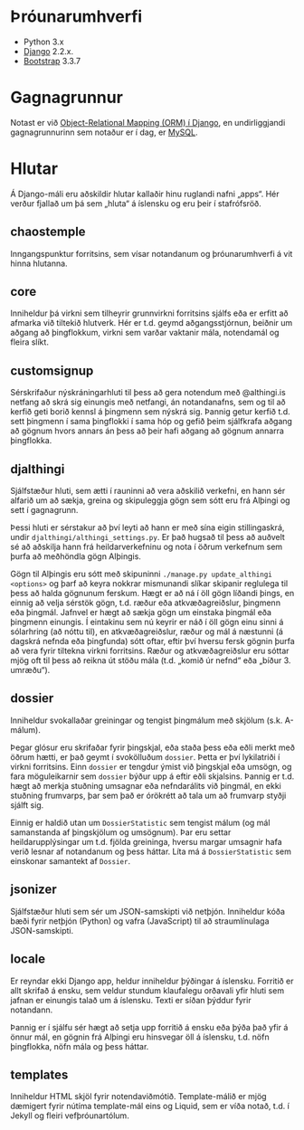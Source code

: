 # Þróunarumhverfi

* Python 3.x
* [Django](https://www.djangoproject.com/) 2.2.x.
* [Bootstrap](https://getbootstrap.com/) 3.3.7

# Gagnagrunnur

Notast er við [Object-Relational Mapping (ORM) í Django](https://docs.djangoproject.com/en/2.2/topics/db/models/), en undirliggjandi gagnagrunnurinn sem notaður er í dag, er [MySQL](https://www.mysql.com/).

# Hlutar

Á Django-máli eru aðskildir hlutar kallaðir hinu ruglandi nafni „apps“. Hér verður fjallað um þá sem „hluta“ á íslensku og eru þeir í stafrófsröð.

## chaostemple

Inngangspunktur forritsins, sem vísar notandanum og þróunarumhverfi á vit hinna hlutanna.

## core

Inniheldur þá virkni sem tilheyrir grunnvirkni forritsins sjálfs eða er erfitt að afmarka við tiltekið hlutverk. Hér er t.d. geymd aðgangsstjórnun, beiðnir um aðgang að þingflokkum, virkni sem varðar vaktanir mála, notendamál og fleira slíkt.

## customsignup

Sérskrifaður nýskráningarhluti til þess að gera notendum með @althingi.is netfang að skrá sig einungis með netfangi, án notandanafns, sem og til að kerfið geti borið kennsl á þingmenn sem nýskrá sig. Þannig getur kerfið t.d. sett þingmenn í sama þingflokki í sama hóp og gefið þeim sjálfkrafa aðgang að gögnum hvors annars án þess að þeir hafi aðgang að gögnum annarra þingflokka.

## djalthingi

Sjálfstæður hluti, sem ætti í rauninni að vera aðskilið verkefni, en hann sér alfarið um að sækja, greina og skipuleggja gögn sem sótt eru frá Alþingi og sett í gagnagrunn.

Þessi hluti er sérstakur að því leyti að hann er með sína eigin stillingaskrá, undir `djalthingi/althingi_settings.py`. Er það hugsað til þess að auðvelt sé að aðskilja hann frá heildarverkefninu og nota í öðrum verkefnum sem þurfa að meðhöndla gögn Alþingis.

Gögn til Alþingis eru sótt með skipuninni `./manage.py update_althingi <options>` og þarf að keyra nokkrar mismunandi slíkar skipanir reglulega til þess að halda gögnunum ferskum. Hægt er að ná í öll gögn líðandi þings, en einnig að velja sérstök gögn, t.d. ræður eða atkvæðagreiðslur, þingmenn eða þingmál. Jafnvel er hægt að sækja gögn um einstaka þingmál eða þingmenn einungis. Í eintakinu sem nú keyrir er náð í öll gögn einu sinni á sólarhring (að nóttu til), en atkvæðagreiðslur, ræður og mál á næstunni (á dagskrá nefnda eða þingfunda) sótt oftar, eftir því hversu fersk gögnin þurfa að vera fyrir tiltekna virkni forritsins. Ræður og atkvæðagreiðslur eru sóttar mjög oft til þess að reikna út stöðu mála (t.d. „komið úr nefnd“ eða „bíður 3. umræðu“).

## dossier

Inniheldur svokallaðar greiningar og tengist þingmálum með skjölum (s.k. A-málum).

Þegar glósur eru skrifaðar fyrir þingskjal, eða staða þess eða eðli merkt með öðrum hætti, er það geymt í svokölluðum `dossier`. Þetta er því lykilatriði í virkni forritsins. Einn `dossier` er tengdur ýmist við þingskjal eða umsögn, og fara möguleikarnir sem `dossier` býður upp á eftir eðli skjalsins. Þannig er t.d. hægt að merkja stuðning umsagnar eða nefndarálits við þingmál, en ekki stuðning frumvarps, þar sem það er órökrétt að tala um að frumvarp styðji sjálft sig.

Einnig er haldið utan um `DossierStatistic` sem tengist málum (og mál samanstanda af þingskjölum og umsögnum). Þar eru settar heildarupplýsingar um t.d. fjölda greininga, hversu margar umsagnir hafa verið lesnar af notandanum og þess háttar. Líta má á `DossierStatistic` sem einskonar samantekt af `Dossier`.

## jsonizer

Sjálfstæður hluti sem sér um JSON-samskipti við netþjón. Inniheldur kóða bæði fyrir netþjón (Python) og vafra (JavaScript) til að straumlínulaga JSON-samskipti.

## locale

Er reyndar ekki Django app, heldur inniheldur þýðingar á íslensku. Forritið er allt skrifað á ensku, sem veldur stundum klaufalegu orðavali yfir hluti sem jafnan er einungis talað um á íslensku. Texti er síðan þýddur fyrir notandann.

Þannig er í sjálfu sér hægt að setja upp forritið á ensku eða þýða það yfir á önnur mál, en gögnin frá Alþingi eru hinsvegar öll á íslensku, t.d. nöfn þingflokka, nöfn mála og þess háttar.

## templates

Inniheldur HTML skjöl fyrir notendaviðmótið. Template-málið er mjög dæmigert fyrir nútíma template-mál eins og Liquid, sem er víða notað, t.d. í Jekyll og fleiri vefþróunartólum.
